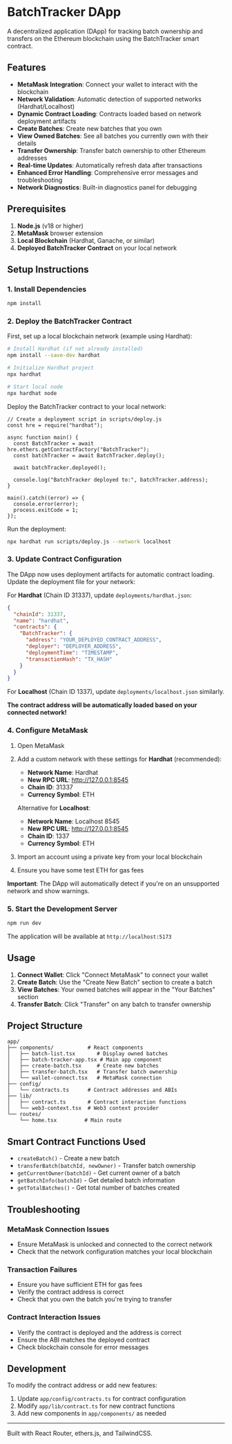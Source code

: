 # BatchTracker DApp

A decentralized application (DApp) for tracking batch ownership and transfers on the Ethereum blockchain using the BatchTracker smart contract.

## Features

- **MetaMask Integration**: Connect your wallet to interact with the blockchain
- **Network Validation**: Automatic detection of supported networks (Hardhat/Localhost)
- **Dynamic Contract Loading**: Contracts loaded based on network deployment artifacts
- **Create Batches**: Create new batches that you own
- **View Owned Batches**: See all batches you currently own with their details
- **Transfer Ownership**: Transfer batch ownership to other Ethereum addresses
- **Real-time Updates**: Automatically refresh data after transactions
- **Enhanced Error Handling**: Comprehensive error messages and troubleshooting
- **Network Diagnostics**: Built-in diagnostics panel for debugging

## Prerequisites

1. **Node.js** (v18 or higher)
2. **MetaMask** browser extension
3. **Local Blockchain** (Hardhat, Ganache, or similar)
4. **Deployed BatchTracker Contract** on your local network

## Setup Instructions

### 1. Install Dependencies

```bash
npm install
```

### 2. Deploy the BatchTracker Contract

First, set up a local blockchain network (example using Hardhat):

```bash
# Install Hardhat (if not already installed)
npm install --save-dev hardhat

# Initialize Hardhat project
npx hardhat

# Start local node
npx hardhat node
```

Deploy the BatchTracker contract to your local network:

```solidity
// Create a deployment script in scripts/deploy.js
const hre = require("hardhat");

async function main() {
  const BatchTracker = await hre.ethers.getContractFactory("BatchTracker");
  const batchTracker = await BatchTracker.deploy();

  await batchTracker.deployed();

  console.log("BatchTracker deployed to:", batchTracker.address);
}

main().catch((error) => {
  console.error(error);
  process.exitCode = 1;
});
```

Run the deployment:

```bash
npx hardhat run scripts/deploy.js --network localhost
```

### 3. Update Contract Configuration

The DApp now uses deployment artifacts for automatic contract loading. Update the deployment file for your network:

For **Hardhat** (Chain ID 31337), update `deployments/hardhat.json`:
```json
{
  "chainId": 31337,
  "name": "hardhat",
  "contracts": {
    "BatchTracker": {
      "address": "YOUR_DEPLOYED_CONTRACT_ADDRESS",
      "deployer": "DEPLOYER_ADDRESS",
      "deploymentTime": "TIMESTAMP",
      "transactionHash": "TX_HASH"
    }
  }
}
```

For **Localhost** (Chain ID 1337), update `deployments/localhost.json` similarly.

**The contract address will be automatically loaded based on your connected network!**

### 4. Configure MetaMask

1. Open MetaMask
2. Add a custom network with these settings for **Hardhat** (recommended):
   - **Network Name**: Hardhat
   - **New RPC URL**: http://127.0.0.1:8545
   - **Chain ID**: 31337
   - **Currency Symbol**: ETH

   Alternative for **Localhost**:
   - **Network Name**: Localhost 8545
   - **New RPC URL**: http://127.0.0.1:8545
   - **Chain ID**: 1337
   - **Currency Symbol**: ETH

3. Import an account using a private key from your local blockchain
4. Ensure you have some test ETH for gas fees

**Important**: The DApp will automatically detect if you're on an unsupported network and show warnings.

### 5. Start the Development Server

```bash
npm run dev
```

The application will be available at `http://localhost:5173`

## Usage

1. **Connect Wallet**: Click "Connect MetaMask" to connect your wallet
2. **Create Batch**: Use the "Create New Batch" section to create a batch
3. **View Batches**: Your owned batches will appear in the "Your Batches" section
4. **Transfer Batch**: Click "Transfer" on any batch to transfer ownership

## Project Structure

```
app/
├── components/           # React components
│   ├── batch-list.tsx       # Display owned batches
│   ├── batch-tracker-app.tsx # Main app component
│   ├── create-batch.tsx     # Create new batches
│   ├── transfer-batch.tsx   # Transfer batch ownership
│   └── wallet-connect.tsx   # MetaMask connection
├── config/
│   └── contracts.ts      # Contract addresses and ABIs
├── lib/
│   ├── contract.ts       # Contract interaction functions
│   └── web3-context.tsx  # Web3 context provider
└── routes/
    └── home.tsx         # Main route
```

## Smart Contract Functions Used

- `createBatch()` - Create a new batch
- `transferBatch(batchId, newOwner)` - Transfer batch ownership
- `getCurrentOwner(batchId)` - Get current owner of a batch
- `getBatchInfo(batchId)` - Get detailed batch information
- `getTotalBatches()` - Get total number of batches created

## Troubleshooting

### MetaMask Connection Issues
- Ensure MetaMask is unlocked and connected to the correct network
- Check that the network configuration matches your local blockchain

### Transaction Failures
- Ensure you have sufficient ETH for gas fees
- Verify the contract address is correct
- Check that you own the batch you're trying to transfer

### Contract Interaction Issues
- Verify the contract is deployed and the address is correct
- Ensure the ABI matches the deployed contract
- Check blockchain console for error messages

## Development

To modify the contract address or add new features:

1. Update `app/config/contracts.ts` for contract configuration
2. Modify `app/lib/contract.ts` for new contract functions
3. Add new components in `app/components/` as needed

---

Built with React Router, ethers.js, and TailwindCSS.
